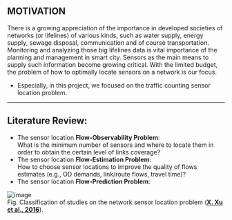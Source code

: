 ## MOTIVATION 
There is a growing appreciation of the importance in developed societies of networks (or lifelines) of various kinds, such as water supply, energy supply, sewage disposal, communication and of course transportation. Monitoring and analyzing those big lifelines data is vital importance of the planning and management in smart city. Sensors as the main means to supply such information become growing critical. With the limited budget, the problem of how to optimally locate sensors on a network is our focus. 

- Especially, in this project, we focused on the traffic counting sensor location problem. 
____________________________________

## Literature Review: 
 - The sensor location **Flow-Observability Problem**:      
      What is the minimum number of sensors and where to locate them in order to obtain the certain level of links coverage?              
 - The sensor location **Flow-Estimation Problem**:      
      How to choose sensor locations to improve the quality of flows estimates (e.g., OD demands, link/route flows, travel time)?    
 - The sensor location **Flow-Prediction Problem**:


![image](https://ars.els-cdn.com/content/image/1-s2.0-S0191261516000436-gr1.jpg)      
Fig.  Classification of studies on the network sensor location problem ([**X. Xu et al., 2016**](https://www.sciencedirect.com/science/article/pii/S0191261516000436?via%3Dihub)).     
